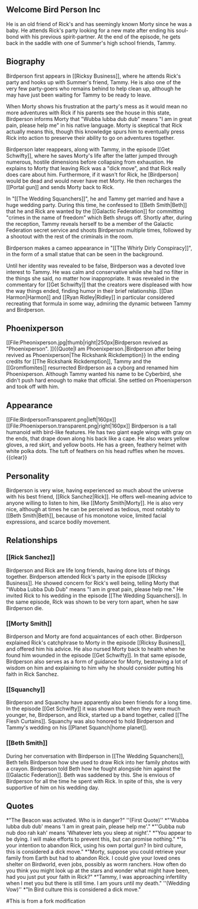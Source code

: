 ## Welcome Bird Person Inc

He is an old friend of Rick's and has seemingly known Morty since he was a baby. He attends Rick's party looking for a new mate after ending his soul-bond with his previous spirit-partner. At the end of the episode, he gets back in the saddle with one of Summer's high school friends, Tammy.


## Biography
Birdperson first appears in [[Ricksy Business]], where he attends Rick's party and hooks up with Summer's friend, Tammy. He is also one of the very few party-goers who remains behind to help clean up, although he may have just been waiting for Tammy to be ready to leave.

When Morty shows his frustration at the party's mess as it would mean no more adventures with Rick if his parents see the house in this state, Birdperson informs Morty that "Wubba lubba dub dub" means "I am in great pain, please help me" in his native language. Morty is skeptical that Rick actually means this, though this knowledge spurs him to eventually press Rick into action to preserve their ability to go on adventures together.

Birdperson later reappears, along with Tammy, in the episode [[Get Schwifty]], where he saves Morty's life after the latter jumped through numerous, hostile dimensions before collapsing from exhaustion. He explains to Morty that leaving Rick was a "dick move", and that Rick really does care about him. Furthermore, if it wasn't for Rick, he [Birdperson] would be dead and would never have met Morty. He then recharges the [[Portal gun]] and sends Morty back to Rick.

In "[[The Wedding Squanchers]]", he and Tammy get married and have a huge wedding party. During this time, he confessed to [[Beth Smith|Beth]] that he and Rick are wanted by the [[Galactic Federation]] for committing "crimes in the name of freedom" which Beth shrugs off. Shortly after, during the reception, Tammy reveals herself to be a member of the Galactic Federation secret service and shoots Birdperson multiple times, followed by a shootout with the rest of the criminals in the room.

Birdperson makes a cameo appearance in "[[The Whirly Dirly Conspiracy]]", in the form of a small statue that can be seen in the background.

Until her identity was revealed to be false, Birdperson was a devoted love interest to Tammy. He was calm and conservative while she had no filter in the things she said, no matter how inappropriate. It was revealed in the commentary for [[Get Schwifty]] that the creators were displeased with how the way things ended, finding humor in their brief relationship. [[Dan Harmon|Harmon]] and [[Ryan Ridley|Ridley]] in particular considered recreating that formula in some way, admiring the dynamic between Tammy and Birdperson.

## Phoenixperson
[[File:Pheonixperson.jpg|thumb|right|250px|Birdperson revived as "Phoenixperson". ]]{{Quote|I am Phoenixperson.|Birdperson after being revived as Phoenixperson|The Rickshank Rickdemption}}
In the ending credits for [[The Rickshank Rickdemption]], Tammy and the [[Gromflomites]] resurrected Birdperson as a cyborg and renamed him Phoenixperson. Although Tammy wanted his name to be Cyberbird, she didn't push hard enough to make that official. She settled on Phoenixperson and took off with him.

## Appearance
[[File:BirdpersonTransparent.png|left|160px]]
[[File:Phoenixperson.transparent.png|right|160px]]
Birdperson is a tall humanoid with bird-like features. He has two giant eagle wings with gray on the ends, that drape down along his back like a cape. He also wears yellow gloves, a red skirt, and yellow boots. He has a green, feathery helmet with white polka dots. The tuft of feathers on his head ruffles when he moves.
{{clear}}

## Personality
Birdperson is very wise, having experienced so much about the universe with his best friend, [[Rick Sanchez|Rick]]. He offers well-meaning advice to anyone willing to listen to him, like [[Morty Smith|Morty]]. He is also very nice, although at times he can be perceived as tedious, most notably to [[Beth Smith|Beth]], because of his monotone voice, limited facial expressions, and scarce bodily movement.

## Relationships

### [[Rick Sanchez]]
Birdperson and Rick are life long friends, having done lots of things together. Birdperson attended Rick's party in the episode [[Ricksy Business]]. He showed concern for Rick's well being, telling Morty that "Wubba Lubba Dub Dub" means "I am in great pain, please help me." He invited Rick to his wedding in the episode [[The Wedding Squanchers]]. In the same episode, Rick was shown to be very torn apart, when he saw Birdperson die.
### [[Morty Smith]]
Birdperson and Morty are fond acquaintances of each other. Birdperson explained Rick's catchphrase to Morty in the episode [[Ricksy Business]], and offered him his advice. He also nursed Morty back to health when he found him wounded in the episode [[Get Schwifty]]. In that same episode, Birdperson also serves as a form of guidance for Morty, bestowing a lot of wisdom on him and explaining to him why he should consider putting his faith in Rick Sanchez.
### [[Squanchy]]
Birdperson and Squanchy have apparently also been friends for a long time. In the episode [[Get Schwifty]] it was shown that when they were much younger, he, Birdperson, and Rick, started up a band together, called [[The Flesh Curtains]]. Squanchy was also honored to hold Birdperson and Tammy's wedding on his [[Planet Squanch|home planet]].
### [[Beth Smith]]
During her conversation with Birdperson in [[The Wedding Squanchers]], Beth tells Birdperson how she used to draw Rick into her family photos with a crayon. Birdperson told Beth how he fought alongside him against the [[Galactic Federation]]. Beth was saddened by this. She is envious of Birdperson for all the time he spent with Rick. In spite of this, she is very supportive of him on his wedding day.

## Quotes
*"The Beacon was activated. Who is in danger?" ''(First Quote)''
*"'Wubba lubba dub dub' means 'I am in great pain, please help me'."
*"'Gubba nub nub doo rah kah' means 'Whatever lets you sleep at night'."
*"You appear to be dying. I will make efforts to prevent this, but can promise nothing."
*"Is your intention to abandon Rick, using his own portal gun? In bird culture, this is considered a dick move."
*"Morty, suppose you could retrieve your family from Earth but had to abandon Rick. I could give your loved ones shelter on Birdworld, even jobs, possibly as worm ranchers. How often do you think you might look up at the stars and wonder what might have been, had you just put your faith in Rick?"
*"Tammy, I was approaching infertility when I met you but there is still time. I am yours until my death." ''(Wedding Vow)''
*"In Bird culture this is considered a dick move."

#This is from  a fork modification
